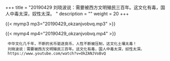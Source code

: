 +++
title = "20190429  刘晓波说：需要被西方文明殖民三百年。这文化有毒，国人中毒太深，奴性太深。 "
description = ""
weight = 20
+++

{{< mymp3 mp3="20190429_okzanjvobvq.mp3" >}}

{{< mymp4 mp4="20190429_okzanjvobvq.mp4" >}}

     中华文化几千年，不断的劣币驱逐良币，人性不断被压制，这文化土壤太毒！ 
     刘晓波说：需要被西方文明殖民三百年。这文化有毒，国人中毒太深，奴性太深。 
     https://www.youtube.com/watch?v=OkZANJVoBvQ 
